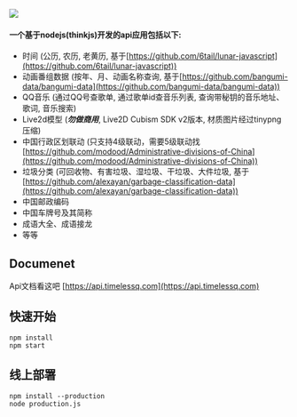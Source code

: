 ![](http://nodejs.cn/static/nodejs-logo-light-mode-d8cbf6c670c6befc286bc5c456b20f39.svg)

#### 一个基于nodejs(thinkjs)开发的api应用包括以下:
- 时间 (公历, 农历, 老黄历, 基于[https://github.com/6tail/lunar-javascript](https://github.com/6tail/lunar-javascript))
- 动画番组数据 (按年、月、动画名称查询, 基于[https://github.com/bangumi-data/bangumi-data](https://github.com/bangumi-data/bangumi-data))
- QQ音乐 (通过QQ号查歌单, 通过歌单id查音乐列表, 查询带秘钥的音乐地址、歌词, 音乐搜索)
- Live2d模型 (***勿做商用***, Live2D Cubism SDK v2版本, 材质图片经过tinypng压缩)
- 中国行政区划联动 (只支持4级联动，需要5级联动找[https://github.com/modood/Administrative-divisions-of-China](https://github.com/modood/Administrative-divisions-of-China))
- 垃圾分类 (可回收物、有害垃圾、湿垃圾、干垃圾、大件垃圾, 基于[https://github.com/alexayan/garbage-classification-data](https://github.com/alexayan/garbage-classification-data))
- 中国邮政编码
- 中国车牌号及其简称
- 成语大全、成语接龙
- 等等

## Documenet
Api文档看这吧
[https://api.timelessq.com](https://api.timelessq.com)

## 快速开始

```
npm install
npm start
```
## 线上部署
```
npm install --production
node production.js
```
